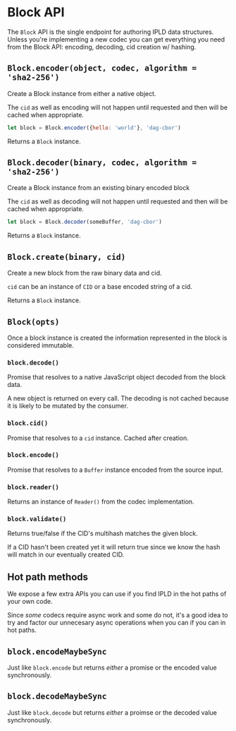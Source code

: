 # Block API

The `Block` API is the single endpoint for authoring IPLD data structures. Unless you're
implementing a new codec you can get everything you need from the Block API: encoding, 
decoding, cid creation w/ hashing.

## `Block.encoder(object, codec, algorithm = 'sha2-256')`

Create a Block instance from either a native object.

The `cid` as well as encoding will not happen until requested
and then will be cached when appropriate.

```javascript
let block = Block.encoder({hello: 'world'}, 'dag-cbor')
```

Returns a `Block` instance.

## `Block.decoder(binary, codec, algorithm = 'sha2-256')`

Create a Block instance from an existing binary encoded block

The `cid` as well as decoding will not happen until requested
and then will be cached when appropriate.

```javascript
let block = Block.decoder(someBuffer, 'dag-cbor')
```

Returns a `Block` instance.

## `Block.create(binary, cid)`

Create a new block from the raw binary data and cid.

`cid` can be an instance of `CID` or a base encoded string of a cid.

Returns a `Block` instance.

## `Block(opts)`

Once a block instance is created the information represented in the block is considered
immutable.

### `block.decode()`

Promise that resolves to a native JavaScript object decoded from the block data.

A new object is returned on every call. The decoding is not cached because it is
likely to be mutated by the consumer.

### `block.cid()`

Promise that resolves to a `cid` instance. Cached after creation.

### `block.encode()`

Promise that resolves to a `Buffer` instance encoded from the source input.

### `block.reader()`

Returns an instance of `Reader()` from the codec implementation.

### `block.validate()`

Returns true/false if the CID's multihash matches the given block.

If a CID hasn't been created yet it will return true since we know the hash will
match in our eventually created CID.

## Hot path methods

We expose a few extra APIs you can use if you find IPLD in the hot paths of your own code.

Since *some* codecs require async work and some do not, it's a good idea to try and factor
our unnecesary async operations when you can if you can in hot paths.

## `block.encodeMaybeSync`

Just like `block.encode` but returns *either* a promise or the encoded value synchronously.

## `block.decodeMaybeSync`

Just like `block.decode` but returns *either* a proimse or the decoded value synchronously.
